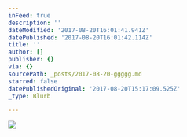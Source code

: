 ```yaml
---
inFeed: true
description: ''
dateModified: '2017-08-20T16:01:41.941Z'
datePublished: '2017-08-20T16:01:42.114Z'
title: ''
author: []
publisher: {}
via: {}
sourcePath: _posts/2017-08-20-ggggg.md
starred: false
datePublishedOriginal: '2017-08-20T15:17:09.525Z'
_type: Blurb

---
```

![](https://the-grid-user-content.s3-us-west-2.amazonaws.com/823e00ce-cada-44a7-9e1e-afe69a7bd97c.png)